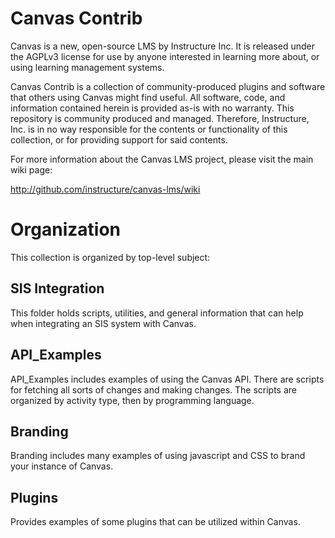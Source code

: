 Canvas Contrib
======

Canvas is a new, open-source LMS by Instructure Inc. It is released under the
AGPLv3 license for use by anyone interested in learning more about, or using
learning management systems.

Canvas Contrib is a collection of community-produced plugins and software that
others using Canvas might find useful. All software, code, and information
contained herein is provided as-is with no warranty. This repository is community
produced and managed. Therefore, Instructure, Inc. is in no way responsible
for the contents or functionality of this collection, or for providing support
for said contents.

For more information about the Canvas LMS project, please visit the main
wiki page:

http://github.com/instructure/canvas-lms/wiki

Organization
======

This collection is organized by top-level subject:

SIS Integration
------

This folder holds scripts, utilities, and general information that can help
when integrating an SIS system with Canvas.

API_Examples
------

API_Examples includes examples of using the Canvas API.  There are scripts for fetching all
sorts of changes and making changes.  The scripts are organized by activity type, then by
programming language.

Branding
------

Branding includes many examples of using javascript and CSS to brand your instance of
Canvas.  

Plugins
------

Provides examples of some plugins that can be utilized within Canvas.
